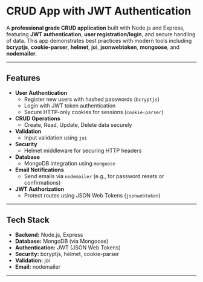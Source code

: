 # CRUD App with JWT Authentication

A **professional grade CRUD application** built with Node.js and Express, featuring **JWT authentication**, **user registration/login**, and secure handling of data. This app demonstrates best practices with modern tools including **bcryptjs**, **cookie-parser**, **helmet**, **joi**, **jsonwebtoken**, **mongoose**, and **nodemailer**.  

---

## Features

- **User Authentication**
  - Register new users with hashed passwords (`bcryptjs`)
  - Login with JWT token authentication
  - Secure HTTP-only cookies for sessions (`cookie-parser`)
- **CRUD Operations**
  - Create, Read, Update, Delete data securely
- **Validation**
  - Input validation using `joi`
- **Security**
  - Helmet middleware for securing HTTP headers
- **Database**
  - MongoDB integration using `mongoose`
- **Email Notifications**
  - Send emails via `nodemailer` (e.g., for password resets or confirmations)
- **JWT Authorization**
  - Protect routes using JSON Web Tokens (`jsonwebtoken`)

---

## Tech Stack

- **Backend:** Node.js, Express
- **Database:** MongoDB (via Mongoose)
- **Authentication:** JWT (JSON Web Tokens)
- **Security:** bcryptjs, helmet, cookie-parser
- **Validation:** joi
- **Email:** nodemailer

---
